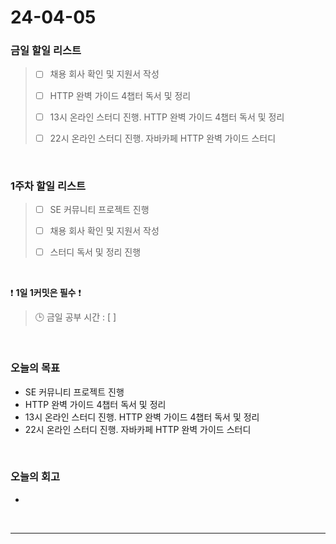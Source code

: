 # 24-04-05
### 금일 할일 리스트
> - [ ]  채용 회사 확인 및 지원서 작성
>
> - [ ]  HTTP 완벽 가이드 4챕터 독서 및 정리
>
> - [ ]  13시 온라인 스터디 진행. HTTP 완벽 가이드 4챕터 독서 및 정리
>
> - [ ]  22시 온라인 스터디 진행. 자바카페 HTTP 완벽 가이드 스터디

<br/>

### 1주차 할일 리스트  
> - [ ]  SE 커뮤니티 프로젝트 진행
>
> - [ ]  채용 회사 확인 및 지원서 작성
>
> - [ ]  스터디 독서 및 정리 진행

<br/>

❗ **1일 1커밋은 필수** ❗
> 🕒 금일 공부 시간 : [  ]

<br/>

### 오늘의 목표
- SE 커뮤니티 프로젝트 진행
- HTTP 완벽 가이드 4챕터 독서 및 정리
- 13시 온라인 스터디 진행. HTTP 완벽 가이드 4챕터 독서 및 정리
- 22시 온라인 스터디 진행. 자바카페 HTTP 완벽 가이드 스터디

<br>

### 오늘의 회고
- 


<br/>

------------  
